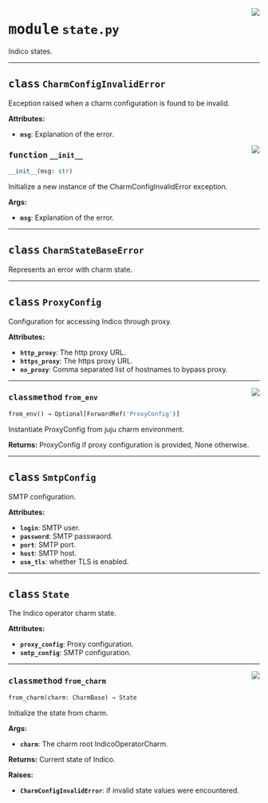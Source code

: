 <!-- markdownlint-disable -->

<a href="../src/state.py#L0"><img align="right" style="float:right;" src="https://img.shields.io/badge/-source-cccccc?style=flat-square"></a>

# <kbd>module</kbd> `state.py`
Indico states. 



---

## <kbd>class</kbd> `CharmConfigInvalidError`
Exception raised when a charm configuration is found to be invalid. 



**Attributes:**
 
 - <b>`msg`</b>:  Explanation of the error. 

<a href="../src/state.py#L29"><img align="right" style="float:right;" src="https://img.shields.io/badge/-source-cccccc?style=flat-square"></a>

### <kbd>function</kbd> `__init__`

```python
__init__(msg: str)
```

Initialize a new instance of the CharmConfigInvalidError exception. 



**Args:**
 
 - <b>`msg`</b>:  Explanation of the error. 





---

## <kbd>class</kbd> `CharmStateBaseError`
Represents an error with charm state. 





---

## <kbd>class</kbd> `ProxyConfig`
Configuration for accessing Indico through proxy. 



**Attributes:**
 
 - <b>`http_proxy`</b>:  The http proxy URL. 
 - <b>`https_proxy`</b>:  The https proxy URL. 
 - <b>`no_proxy`</b>:  Comma separated list of hostnames to bypass proxy. 




---

<a href="../src/state.py#L51"><img align="right" style="float:right;" src="https://img.shields.io/badge/-source-cccccc?style=flat-square"></a>

### <kbd>classmethod</kbd> `from_env`

```python
from_env() → Optional[ForwardRef('ProxyConfig')]
```

Instantiate ProxyConfig from juju charm environment. 



**Returns:**
  ProxyConfig if proxy configuration is provided, None otherwise. 


---

## <kbd>class</kbd> `SmtpConfig`
SMTP configuration. 



**Attributes:**
 
 - <b>`login`</b>:  SMTP user. 
 - <b>`password`</b>:  SMTP passwaord. 
 - <b>`port`</b>:  SMTP port. 
 - <b>`host`</b>:  SMTP host. 
 - <b>`use_tls`</b>:  whether TLS is enabled. 





---

## <kbd>class</kbd> `State`
The Indico operator charm state. 



**Attributes:**
 
 - <b>`proxy_config`</b>:  Proxy configuration. 
 - <b>`smtp_config`</b>:  SMTP configuration. 




---

<a href="../src/state.py#L99"><img align="right" style="float:right;" src="https://img.shields.io/badge/-source-cccccc?style=flat-square"></a>

### <kbd>classmethod</kbd> `from_charm`

```python
from_charm(charm: CharmBase) → State
```

Initialize the state from charm. 



**Args:**
 
 - <b>`charm`</b>:  The charm root IndicoOperatorCharm. 



**Returns:**
 Current state of Indico. 



**Raises:**
 
 - <b>`CharmConfigInvalidError`</b>:  if invalid state values were encountered. 


